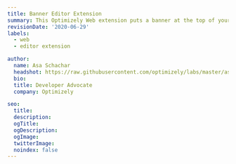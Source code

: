 ```yaml
---
title: Banner Editor Extension
summary: This Optimizely Web extension puts a banner at the top of your website with a customizable message for use in A/B tests and personalization campaigns.
revisionDate: '2020-06-29'
labels:
  - web
  - editor extension

author:
  name: Asa Schachar
  headshot: https://raw.githubusercontent.com/optimizely/labs/master/assets/author-headshots/asaschachar.png
  bio:
  title: Developer Advocate
  company: Optimizely

seo:
  title:
  description:
  ogTitle:
  ogDescription:
  ogImage:
  twitterImage:
  noindex: false
---
```


